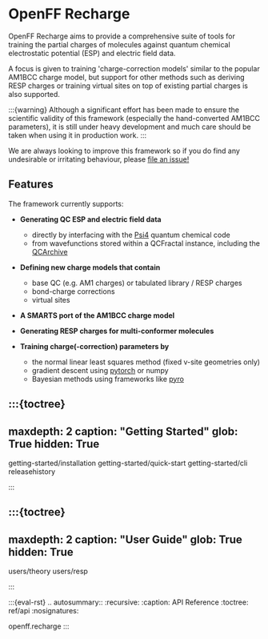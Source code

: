 # OpenFF Recharge

OpenFF Recharge aims to provide a comprehensive suite of tools for training the partial charges of molecules against
quantum chemical electrostatic potential (ESP) and electric field data.

A focus is given to training 'charge-correction models' similar to the popular AM1BCC charge model, but support for
other methods such as deriving RESP charges or training virtual sites on top of existing partial charges is also
supported.

:::{warning} Although a significant effort has been made to ensure the scientific validity of this framework
(especially the hand-converted AM1BCC parameters), it is still under heavy development and much care should be taken
when using it in production work.
:::

We are always looking to improve this framework so if you do find any undesirable or irritating behaviour, please
[file an issue!]

[file an issue!]: https://github.com/openforcefield/openff-recharge/issues/new/choose

## Features

The framework currently supports:

* **Generating QC ESP and electric field data**
  * directly by interfacing with the [Psi4](https://psicode.org/) quantum chemical code
  * from wavefunctions stored within a QCFractal instance, including the [QCArchive](https://qcarchive.molssi.org/)

* **Defining new charge models that contain**
  * base QC (e.g. AM1 charges) or tabulated library / RESP charges
  * bond-charge corrections
  * virtual sites

* **A SMARTS port of the AM1BCC charge model**

* **Generating RESP charges for multi-conformer molecules**

* **Training charge(-correction) parameters by**
  * the normal linear least squares method (fixed v-site geometries only)
  * gradient descent using [pytorch](https://pytorch.org/) or numpy
  * Bayesian methods using frameworks like [pyro](https://pyro.ai/)

:::{toctree}
---
maxdepth: 2
caption: "Getting Started"
glob: True
hidden: True
---

getting-started/installation
getting-started/quick-start
getting-started/cli
releasehistory

:::

:::{toctree}
---
maxdepth: 2
caption: "User Guide"
glob: True
hidden: True
---

users/theory
users/resp

:::

<!--
The autosummary directive renders to rST,
so we must use eval-rst here
-->
:::{eval-rst}
.. autosummary::
   :recursive:
   :caption: API Reference
   :toctree: ref/api
   :nosignatures:

   openff.recharge
:::

